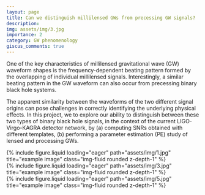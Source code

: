 ```yaml
---
layout: page
title: Can we distinguish millilensed GWs from precessing GW signals?
description: 
img: assets/img/3.jpg
importance: 2
category: GW phenomenology
giscus_comments: true
---
```


One of the key characteristics of millilensed gravitational wave (GW) waveform shapes is the frequency-dependent beating pattern formed by the overlapping of individual millilensed signals. 
Interestingly, a similar beating pattern in the GW waveform can also occur from precessing binary black hole systems.

The apparent similarity between the waveforms of the two different signal origins can pose challenges in correctly identifying the underlying physical effects. 
In this project, we to explore our ability to distinguish between these two types of binary black hole signals, in the context of the current LIGO-Virgo-KAGRA detector network, by (a) computing  SNRs obtained with different templates, (b) performing a parameter estimation (PE) study of lensed and processing GWs.

<div class="row">
    <div class="col-sm mt-3 mt-md-0">
        {% include figure.liquid loading="eager" path="assets/img/1.jpg" title="example image" class="img-fluid rounded z-depth-1" %}
    </div>
    <div class="col-sm mt-3 mt-md-0">
        {% include figure.liquid loading="eager" path="assets/img/3.jpg" title="example image" class="img-fluid rounded z-depth-1" %}
    </div>
    <div class="col-sm mt-3 mt-md-0">
        {% include figure.liquid loading="eager" path="assets/img/5.jpg" title="example image" class="img-fluid rounded z-depth-1" %}
    </div>
</div>
